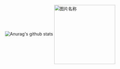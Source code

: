 ![Anurag's github stats](https://github-readme-stats.vercel.app/api?username=limuen&show_icons=true&theme=tokyonight)
<img src="https://camo.githubusercontent.com/fe9eb365664040ad01279c6cb56b81378a7efaa4/687474703a2f2f627069632e3538386b752e636f6d2f656c656d656e745f7069632f30302f31362f30382f3135353762313339626231646332342e6a7067" width = "200" height = "195" alt="图片名称" align=center />
